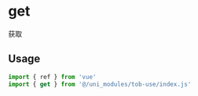 # get

获取

## Usage

```js
import { ref } from 'vue'
import { get } from '@/uni_modules/tob-use/index.js'


```

